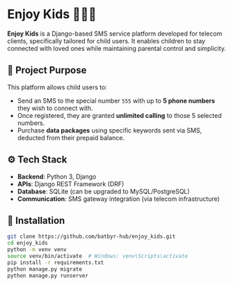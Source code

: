 # Enjoy Kids 📱👦👧

**Enjoy Kids** is a Django-based SMS service platform developed for telecom clients, specifically tailored for child users. It enables children to stay connected with loved ones while maintaining parental control and simplicity.

## 📌 Project Purpose

This platform allows child users to:

- Send an SMS to the special number `555` with up to **5 phone numbers** they wish to connect with.
- Once registered, they are granted **unlimited calling** to those 5 selected numbers.
- Purchase **data packages** using specific keywords sent via SMS, deducted from their prepaid balance.

## ⚙️ Tech Stack

- **Backend**: Python 3, Django
- **APIs**: Django REST Framework (DRF)
- **Database**: SQLite (can be upgraded to MySQL/PostgreSQL)
- **Communication**: SMS gateway integration (via telecom infrastructure)

## 🚀 Installation

```bash
git clone https://github.com/batbyr-hub/enjoy_kids.git
cd enjoy_kids
python -m venv venv
source venv/bin/activate  # Windows: venv\Scripts\activate
pip install -r requirements.txt
python manage.py migrate
python manage.py runserver
